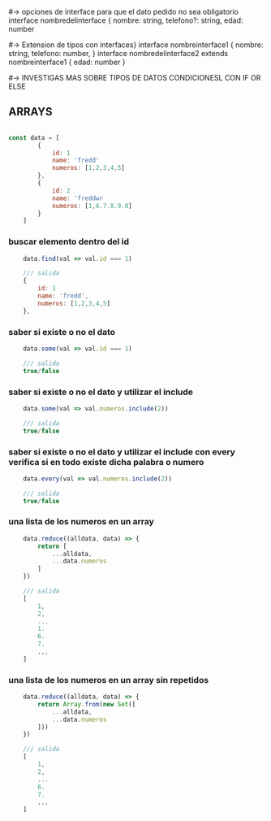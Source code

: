 #-> opciones de interface para que el dato pedido no sea obligatorio
interface nombredelinterface {
	nombre: string,
	telefono?: string,
	edad: number

#-> Extension de tipos con interfaces}
interface nombreinterface1 {
	nombre: string,
	telefono: number,
}
interface nombredelinterface2 extends nombreinterface1 {
	edad: number
}

#-> INVESTIGAS MAS SOBRE TIPOS DE DATOS CONDICIONESL CON IF OR ELSE

## ARRAYS

```js

const data = [
		{
			id: 1
			name: 'fredd'
			numeros: [1,2,3,4,5]
		},
		{
			id: 2
			name: 'freddwr
			numeros: [1,6.7.8.9.0]
		}
	]

```

### buscar elemento dentro del id

```js
	data.find(val => val.id === 1)

	/// salida
	{
		id: 1
		name: 'fredd',
		numeros: [1,2,3,4,5]
	},
```

### saber si existe o no el dato

```js
	data.some(val => val.id === 1)

	/// salida
	true/false
```

### saber si existe o no el dato y utilizar el include

```js
	data.some(val => val.numeros.include(2))

	/// salida
	true/false
```

### saber si existe o no el dato y utilizar el include con every verifica si en todo existe dicha palabra o numero

```js
	data.every(val => val.numeros.include(2))

	/// salida
	true/false
```

### una lista de los numeros en un array

```js
	data.reduce((alldata, data) => {
		return [
			...alldata,
			...data.numeros
		]
	})

	/// salida
	[
		1,
		2,
		...
		1.
		6.
		7.
		,,,
	]
```

### una lista de los numeros en un array sin repetidos

```js
	data.reduce((alldata, data) => {
		return Array.from(new Set([
			...alldata,
			...data.numeros
		]))
	})

	/// salida
	[
		1,
		2,
		...
		6.
		7.
		,,,
	]
```

